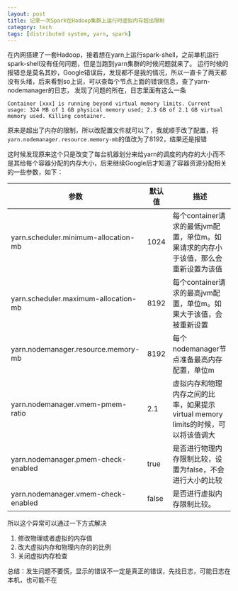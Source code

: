 ```yaml
---
layout: post
title: 记录一次Spark在Hadoop集群上运行时虚拟内存超出限制
category: tech
tags: [distributed system, yarn, spark]
---
```


在内网搭建了一套Hadoop，接着想在yarn上运行spark-shell，之前单机运行spark-shell没有任何问题，但是当跑到yarn集群的时候问题就来了。
运行时候的报错总是莫名其妙，Google错误后，发现都不是我的情况，所以一直卡了两天都没有头绪，后来看到so上说，可以查每个节点上面的错误信息，查了yarn-nodemanager的日志，
发现了问题的所在，日志里面有这么一条

```
Container [xxx] is running beyond virtual memory limits. Current usage: 324 MB of 1 GB physical memory used; 2.3 GB of 2.1 GB virtual memory used. Killing container. 
```

原来是超出了内存的限制，所以改配置文件就可以了，我就顺手改了配置，将 `yarn.nodemanager.resource.memory-mb`的值改为了8192，结果还是报错

这时候发现原来这个只是改变了每台机器划分来给yarn的调度的内存的大小而不是其给每个容器分配的内存大小，后来继续Google后才知道了容器资源分配相关的一些参数，如下：

| 参数 | 默认值 | 描述 |
|---|---|---|
| yarn.scheduler.minimum-allocation-mb | 1024 | 每个container请求的最低jvm配置，单位m。如果请求的内存小于该值，那么会重新设置为该值 |
| yarn.scheduler.maximum-allocation-mb | 8192 | 每个container请求的最高jvm配置，单位m。如果大于该值，会被重新设置 |
| yarn.nodemanager.resource.memory-mb | 8192 | 每个nodemanager节点准备最高内存配置，单位m |
| yarn.nodemanager.vmem-pmem-ratio | 2.1 | 虚拟内存和物理内存之间的比率，如果提示virtual memory limits的时候，可以将该值调大 |
| yarn.nodemanager.pmem-check-enabled | true | 是否进行物理内存限制比较，设置为false，不会进行大小的比较 |
| yarn.nodemanager.vmem-check-enabled | false | 是否进行虚拟内存限制比较。|

所以这个异常可以通过一下方式解决

1. 修改物理或者虚拟的内存值
2. 改大虚拟内存和物理内存的的比例
3. 关闭虚拟内存检查

总结：发生问题不要慌，显示的错误不一定是真正的错误，先找日志，可能日志在本机，也可能不在